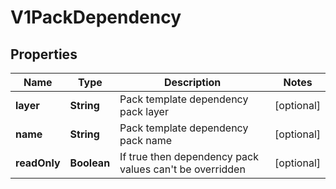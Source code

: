 # V1PackDependency

## Properties
Name | Type | Description | Notes
------------ | ------------- | ------------- | -------------
**layer** | **String** | Pack template dependency pack layer |  [optional]
**name** | **String** | Pack template dependency pack name |  [optional]
**readOnly** | **Boolean** | If true then dependency pack values can&#x27;t be overridden |  [optional]
